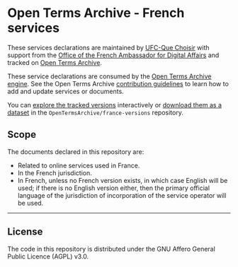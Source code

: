 # Open Terms Archive - French services

These services declarations are maintained by [UFC-Que Choisir](https://www.quechoisir.org) with support from the [Office of the French Ambassador for Digital Affairs](https://www.diplomatie.gouv.fr/fr/politique-etrangere-de-la-france/diplomatie-numerique/) and tracked on [Open Terms Archive](https://opentermsarchive.org).

These service declarations are consumed by the [Open Terms Archive engine](https://github.com/OpenTermsArchive/engine). See the Open Terms Archive [contribution guidelines](https://github.com/OpenTermsArchive/contrib-declarations/blob/main/CONTRIBUTING.md) to learn how to add and update services or documents.

You can [explore the tracked versions](https://github.com/OpenTermsArchive/france-versions) interactively or [download them as a dataset](https://github.com/OpenTermsArchive/france-versions/releases) in the `OpenTermsArchive/france-versions` repository.

## Scope

The documents declared in this repository are:

- Related to online services used in France.
- In the French jurisdiction.
- In French, unless no French version exists, in which case English will be used; if there is no English version either, then the primary official language of the jurisdiction of incorporation of the service operator will be used.

- - - -

## License

The code in this repository is distributed under the GNU Affero General Public Licence (AGPL) v3.0.
